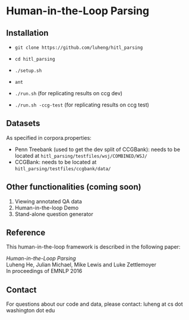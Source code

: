 # Human-in-the-Loop Parsing

## Installation

* `git clone https://github.com/luheng/hitl_parsing`

* `cd hitl_parsing`

* `./setup.sh`

* `ant`

* `./run.sh` (for replicating results on ccg dev)

* `./run.sh -ccg-test` (for replicating results on ccg test)

## Datasets

As specified in corpora.properties:
* Penn Treebank (used to get the dev split of CCGBank): needs to be located at `hitl_parsing/testfiles/wsj/COMBINED/WSJ/`
* CCGBank: needs to be located at `hitl_parsing/testfiles/ccgbank/data/`


## Other functionalities (coming soon)

1. Viewing annotated QA data
2. Human-in-the-loop Demo
3. Stand-alone question generator


## Reference

This human-in-the-loop framework is described in the following paper:

  <i>Human-in-the-Loop Parsing</i> <br>
  Luheng He, Julian Michael, Mike Lewis and Luke Zettlemoyer <br>
  In proceedings of EMNLP 2016 <br>

## Contact

For questions about our code and data, please contact: luheng at cs dot washington dot edu

